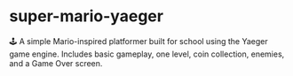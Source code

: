 # super-mario-yaeger
🕹️ A simple Mario-inspired platformer built for school using the Yaeger game engine. Includes basic gameplay, one level, coin collection, enemies, and a Game Over screen.
